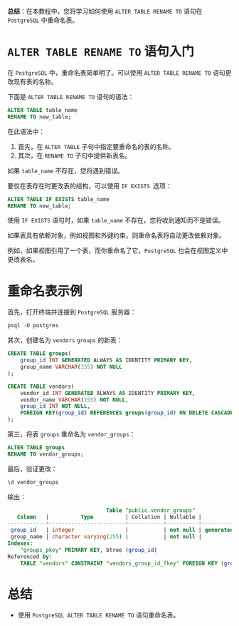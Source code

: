 **总结**：在本教程中，您将学习如何使用 `ALTER TABLE RENAME TO` 语句在 `PostgreSQL` 中重命名表。

# `ALTER TABLE RENAME TO` 语句入门

在 `PostgreSQL` 中，重命名表简单明了。可以使用 `ALTER TABLE RENAME TO` 语句更改现有表的名称。

下面是 `ALTER TABLE RENAME TO` 语句的语法：

```sql
ALTER TABLE table_name
RENAME TO new_table;
```

在此语法中：

1. 首先，在 `ALTER TABLE` 子句中指定要重命名的表的名称。
2. 其次，在 `RENAME TO` 子句中提供新表名。

如果 `table_name` 不存在，您将遇到错误。

要仅在表存在时更改表的结构，可以使用 `IF EXISTS `选项：

```sql
ALTER TABLE IF EXISTS table_name
RENAME TO new_table;
```

使用 `IF EXISTS` 语句时，如果 `table_name` 不存在，您将收到通知而不是错误。

如果表具有依赖对象，例如视图和外键约束，则重命名表将自动更改依赖对象。

例如，如果视图引用了一个表，而你重命名了它，`PostgreSQL` 也会在视图定义中更改表名。

# 重命名表示例

首先，打开终端并连接到 `PostgreSQL` 服务器：

```sql
psql -U postgres
```

其次，创建名为 `vendors`  `groups` 的新表：

```sql
CREATE TABLE groups(   
    group_id INT GENERATED ALWAYS AS IDENTITY PRIMARY KEY,
    group_name VARCHAR(255) NOT NULL
);

CREATE TABLE vendors(
    vendor_id INT GENERATED ALWAYS AS IDENTITY PRIMARY KEY,
    vendor_name VARCHAR(255) NOT NULL,
    group_id INT NOT NULL,
    FOREIGN KEY(group_id) REFERENCES groups(group_id) ON DELETE CASCADE 
);
```

第三，将表 `groups` 重命名为 `vendor_groups`：

```sql
ALTER TABLE groups
RENAME TO vendor_groups;
```

最后，验证更改：

```sql
\d vendor_groups
```

输出：

```sql
                               Table "public.vendor_groups"
   Column   |          Type          | Collation | Nullable |           Default
------------+------------------------+-----------+----------+------------------------------
 group_id   | integer                |           | not null | generated always as identity
 group_name | character varying(255) |           | not null |
Indexes:
    "groups_pkey" PRIMARY KEY, btree (group_id)
Referenced by:
    TABLE "vendors" CONSTRAINT "vendors_group_id_fkey" FOREIGN KEY (group_id) REFERENCES vendor_groups(group_id) ON DELETE CASCADE
```

# 总结

- 使用 `PostgreSQL ALTER TABLE RENAME TO` 语句重命名表。
